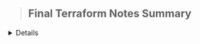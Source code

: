 > ## Final Terraform Notes Summary
<details>
<ol>
  <li>Who developed Terraform?	Hashicorp</li>
  <li>What is Terraform used for?	Infrastructure as code</li>
  <li>When defining resources in Terraform, you could say it is written in a way that is?	Declarative</li>
</ol>


Who developed Terraform?	Hashicorp
What is Terraform used for?	Infrastructure as code
When defining resources in Terraform, you could say it is written in a way that is?	Declarative
What is Terraform written in?	HashiCorp Configuration Language (HCL) or JSON
Can you compare the abilities of Terraform and Ansible?	Terraform is better for setting up infrastructure, and Ansible is better for configuring that infrastructure
What are the two inputs of Terraform?	The terraform config, and the current state
The `terraform{}` block contains what?	Terraform settings
What does the `provider{}` block do in Terraform?	Configures providers
What does a `resource{}` block do in Terraform?	Defines components of your infrastructure
What is a provider in Terraform?	It is a plugin that enables interaction with an API
What does the `terraform output` command do?	It will return the outputs you defined in `outputs.tf`
What is the file name for outputs in terraform?	outputs.tf
What is a `locals block` in Terraform?	It is used to define local variables for that module
What is an output in Terraform?	It selects fields that you want to see come back from a Terraform apply
Why is `terraform init` not sufficient to test your code?	Because it is only interested in the terrafor, provider and module blocks
If you wanted to run a bash script on your new server using terraform, how would you do it?	With the custom_data tag
"Why shouldn't you store the terraform state file in git?"	"Because other people working with Terraform wouldn't know the current state of terraform, and the file contains secrets"
"How to hide your state files so that they don't appear on disk when using Terraform?"	Have a remote state storage solution (backend)
What is Terraform state?	How Terraform tracks changes made in your cloud instances
"What is the Terraform ""backend""?"	Your remote storage state solution
What is Infrastructure as Code (IaC)?	The practice of managing and provisioning infrastructure resources using code
What are the advantages of IaC patterns? {{c1::automation}} {{c2::consistency}} {{c3::scalability}} {{c4::version control}}	
What is the purpose of version control in IaC?	It allows for tracking of infrastructure configurations over time
How does IaC improve collaboration among teams?	Teams can work together by using a shared, version-controlled codebase for infrastructure management
How does IaC provide scalability?	Through automating the provisioning and scaling of infrastructure resources
How does IaC provide consistency?	By using infrastructure configurations that are deployed in a repeatable way
What is the benefit of Terraform being multi-cloud and provider-agnostic?	Increased reliability
How does using Terraform with multiple cloud providers increase your reliability?	"If one provider goes down, all of your infrastructure isn't affected"
"How does Terraform state improve the performance of 'terraform apply'?"	"By caching the state of your infrastructure so that Terraform doesn't have to query the providers every run"
How is Terraform state beneficial from the perspective of syncing?	It enables multiple people to be able to work on one Terraform project
How does Terraform enable multiple people to work on one project?	By using remote state
"What will Terraform do to make sure two people using a remote storage solution can't run terraform apply at the same time?"	Remote locking
What flag do you need to pass to Terraform to use the state file as a cache and not query the cloud providers?	`-refresh=false`
How is Terraform state beneficial from the perspective of tracking metadata?	It allows Terraform to infer what order to delete resources in
When you want to use existing infrastructure with your Terraform config, what tool do you use?	An import resource block
What do providers supply Terraform?	The resource types and data sources that Terraform can manage
In Terraform, for a commonly used provider (like AWS), what is the source?	The Terraform Registry
Where must providers be specified to be used in Terraform?	In the required_providers block
What 3 things does a required_providers block specify? {{c1::local name}} {{c2::source}} {{c3::version}}	
What do you provide to a provider block in Terraform for unique identification when you have two or more of them?	An alias
"When using a provider that looks like the one below, how would you access it in a recourse block? provider ""aws"" { alias = ""west"" region = ""us-west-2"" }"	provider = aws.west
What is used to uniquely identity where you download a provider from?	Source addresses
What are the three building blocks of source addresses for providers? {{c1::hostname}}/{{c2::namespace}}/{{c3::type}}	
When does Terraform validate your providers?	When running `terraform init`
"How does Terraform enable developers to extend it's functionality?"	Through plugins
What will Terraform build after running `terraform init`?	A dependency version lock file for your plugins
To install a provider in Terraform, what block and resource do you need?	A `required_providers` block and a `provider` resource block
What are providers and provisioners both considered by Terraform?	Plugins
What tool do you use when you want to import in existing infrastructure under Terraform management?	`terraform import`
Importing infrastructure involves five steps: 1) {{c1::Identify the existing infrastructure you will import.}} 2) {{c2::Import infrastructure into your Terraform state file using `terraform import`}} 3) {{c3::Write Terraform configuration that matches that infrastructure.}} 4) {{c4::Review the Terraform plan to ensure the configuration matches the expected state and infrastructure.}} 5) {{c5::Apply the configuration to update your Terraform state.}}	
What command line instruction imports an AWS instance with the resource_id of i-abcd1234 into a Terraform resource with the id of aws_instance.foo?	`terraform import aws_instance.foo i-abcd1234`
What do you need to be careful of when using import in Terraform?	That you only import a resource into your configuration once
When running `terraform state` commands that modify the state, what will Terraform produce?	A backup file
What is a tainted resource in Terraform?	A resource in an incomplete or degraded state
What will happen to a tainted resource when `terraform apply` is run?	Terraform will rebuild it
What does the `terraform state list` command do?	It will display the resources addresses for all resources in your state
What command in Terraform would you run to list all resources in your state?	`terraform state list`
What does the `terraform state show <resource_address>` command do?	It will show detailed information about one resource
What command in Terraform would you run to show detailed information about one resource?	terraform state show <resource_address>
What does the `terraform refresh` command do?	It will update the state data to match the real-world condition of the managed resources
What command in Terraform would you run to update the state data to match the real-world condition of the managed resources?	`terraform refresh`
What does the `terraform state mv` command do?	It can be used to move resources from one state file to another, or to rename resources
What command in Terraform would you run to rename a resource?	`terraform state mv`
What command in Terraform would you run to move a resource from one state file to another?	`terraform state mv`
What does the `terraform state rm` command do?	It will stop Terraform from managing a resource *without* deleting the real-world resource
What command in Terraform would you run to stop managing a resource without deleting it?	`terraform state rm`
What does the `terraform state pull` command do?	It will manually download and override your local copy of state from a remote state location
What command in Terraform would you run to manually download and override your local copy of state from a remote state location?	`terraform state pull`
What does the `terraform state push` command do?	Manually upload a local state file to a remote state
What does the `terraform apply -replace=<resource_address>` command do?	It will rebuild that resource
What command in Terraform would you run to replace/re-establish a resource? Without running `terraform taint`	`terraform apply -replace=<resource_address>`
What does the `terraform taint <resource_address>` command do?	"Marks a resource as tainted so that it's replaced next `terraform apply`"
What command in Terraform would you run to trigger a resource to be rebuilt on the next `terraform apply`?	`terraform taint <resource_address>`
What does the `terraform untaint <resource_address>` command do?	Un-taints a resource so that it will not be replaced on the next `terraform apply`
What command in Terraform would you run to un-taint a resource?	`terraform untaint <resource_address>`
What environment variable do you set to change the verbosity of the logs in Terraform?	`TF_LOG`
To persist Terraform logs, what environment variable do you set?	`TF_LOG_PATH`
Where are debugging logs used in Terraform outputted to?	`stderr`
What do all `module` blocks require in Terraform?	A source argument
What can a source argument for a module be in Terraform?	A URL, local path or a registry source address
When importing a module from the Terraform public registry, what do you use as the source?	A registry source address `<NAMESPACE>/<NAME>/<PROVIDER>`
What are modules in Terraform?	They are containers for multiple resources that enable reusability
When adding, removing or modifying modules in Terraform, what do you need to run?	`terraform init`
When installing a Terraform module from a module registry, what should you pass in?	A version argument
How do you access outputs from a Terraform module?	`module.<module_name>.<output_name>`
When defining a module, what do you need to use to define what inputs can be passed into the module?	Variables
When passing variables into the child modules, the calling module passes the variables in how?	Arguments in the module block
When working in a team, where does Terraform recommend executing your plans?	In a continuous integration environment
How do you initialize a working directory containing Terraform configuration files?	`terraform init`
What will `terraform init` configure?	Backend state configurations, modules and plugins
What will Terraform build after running `terraform init`?	A dependency version lock file for your plugins
How do you validate that your Terraform configuration files are syntactically valid and internally consistent?	`terraform validate`
What command do you use in Terraform to create an execution plan for the changes you are making in your infrastructure?	`terraform plan`
If you want to output a plan file to disk to use later in Terraform, what do you run?	`terraform plan -out=<plan_file>`
How do you read a Terraform plan on disk in a human-readable format?	`terraform show <plan_file>`
How do you produce and execute the actions you have configured in your Terraform?	`terraform apply`
How do you execute the actions in a Terraform plan that is on disk?	`terraform apply <plan_file>`
How do you destroy all Terraform resources?	`terraform destroy`
How do you format your Terraform configuration files?	`terraform fmt`
When does Terraform validate your providers?	When running `terraform init`
What does `terraform apply` do in Terraform?	Executes a plan to modify Terraform resources
What do backends in Terraform store?	State files
What is a state file used for in Terraform?	To keep a track of resources that Terraform manages
What are the three places that Terraform can use for backends?	Local, Terraform cloud and a remote backend (cloud)
What block is used to store state remotely in Terraform?	The `backend` block
Where does the `backend` block go in Terraform?	Within the `terraform` block
What is the limitation with arguments to the `backend` block in Terraform?	It cannot refer to named values (like variables, locals or data sources)
"Whenever a Terraform configuration's backend changes, what must you do?"	Run `terraform init`
Where is state stored by default in Terraform?	Locally
Why are local state files not optimal in Terraform?	You cannot collaborate effectively and secrets are in plain text
When passing in arguments for your backend configuration for Terraform to place into the `backend` block, what is your configuration considered to be?	A partial configuration
What is a partial configuration in Terraform?	When you leave sensitive configuration arguments for you `backend` block empty and pass them in through some other means
How can you pass in arguments to a partial configuration in Terraform?	Using a file, cli arguments, or interactively
What method does Terraform use to enable collaboration with remote state (if two people `apply` at the same time)?	State locking
What is resource drift in Terraform?	When your resources within your cloud provider have been modified through a method other than Terraform
If you suspect that you have resource drift in your Terraform, what should you run?	`terraform plan -refresh-only`
If you suspect that you have resource drift in your Terraform, what should you run?	`terraform plan -refresh-only`
After running `terraform plan -refresh-only` and seeing that there have been changes in your resources, what do you need to do?	Update your configuration to match the changes
When accessing a variable in Terraform, what is the prefix?	`var.`
The Terraform root module variables are set using the {{c1::CLI}}, {{c2::environment variables}}, {{c3::variable files}} or in a {{c4::Terraform Cloud workspace}}	
How would you automatically load in variables from a file in Terraform?	Name the file `terraform.tfvars` or `terraform.tfvars.json`, or files ending in `.auto.tfvars` or `.auto.tfvars.json`
When defining variables in a `.tfvar` file, what is the difference with definitions?	"You don't need to include the `variable` block surrounding the variable"
How do you access attributes of a `resource` block in Terraform?	`<RESOURCE TYPE>.<NAME>.<ATTRIBUTE>`
What would you use to retrieve read-only data from your cloud provider in Terraform?	A `data` block
What is the difference between a `resource` and `data` block in Terraform?	A data block is read-only data, a resource block modifies infrastructure
How do you access data from a `data` block in Terraform?	`data.<TYPE>.<NAME>.<ATTRIBUTE>`
What does Terraform use to generate plans, refresh state and apply changes under the hood?	A dependency graph
What traversal will Terraform use to walk its graph?	A parallel depth-first search
How do you define a list/tuple in Terraform?	"[""a"", ""b"", ""c""]"
How do you define a map/object in Terraform?	"{ name = ""John"", age = 52 }"
What is the type constraint on a structural type in Terraform?	It will allow all types
What is the type constraint on a collection type in Terraform?	It will only allow one type
What is the general pattern for calling functions in Terraform?	A function name followed by comma-separated arguments in parentheses `max(5,12,9)`
How do you mark a variable as sensitive in Terraform?	You surround it with the sensitive function `sensitive(data)`
What can you use to test your Terraform functions?	The `terraform console`
How do you use an environment variable to set a variable value in Terraform?	`TF_VAR_<variable_name>`
What block do you use to download secrets (whether a file or from a vault) to populate your Terraform config with?	A `data` block
How to get additional information for a command line tool in Terraform?	Append `-help`
What Hashicorp solution can you use with Terraform to streamline your experience with Terraform?	Terraform Cloud
When more than one person is working on a Terraform project, you need at minimum to have a {{c1::remote state solution}}, and ideally also a {{c2::CI environment}}	
Terraform Cloud offers what to run Terraform actions on your own private servers?	Terraform Cloud Agents
Terraform Cloud manages infrastructure collections with {{c1::workspaces}} instead of directories	
What would you use to create and share private modules for your corporation in Terraform?	The private registry
"What is the name of Terraform's policy enforcer?"	Sentinel
After you define policies in Sentinel in Terraform, where do you need to add them?	To policy sets on workspaces
How do you use a variable in a string in Terraform?	"`""${var.name}-rest-of-string""`"
What is a implicit dependency in Terraform?	"When two resources rely on each other, but you haven't specified depends on"
To switch workspaces in Terraform, what do you run?	`terraform workspace select <workspace_name>`
Will Terraform create a new workspace when you run `terraform workspace select <workspane_name>?	No
Do workspaces provide similar functionality in the open-source and Terraform Cloud versions of Terraform?	No
What Terraform command can be used to remove the lock on the state for the current configuration?	`terraform force-unlock <lock_id>`
How do you create a new workspace in Terraform?	`terraform workspace new <workspace_name>`
The Terraform get command is used for what?	To download and update modules
What Terraform version would a new workspace be configured to use after migrating the state to the Terraform Cloud?	The version used to perform the migration
After executing a `terraform plan`, you notice that a resource has a tilde (~) next to it. What does this mean?	The resource will be updated in place
What function does the terraform init -upgrade command perform?	Updates all the plugins that comply with the version contraints
True or False? A main.tf file is always required when using Terraform?	False
Ralphie has executed a terraform apply using a complex Terraform configuration file. However, a few resources failed to deploy due to incorrect variables. After the error is discovered, what happens to the resources that were successfully provisioned?	The resources that were provisioned will remain deployed
"In Terraform, if there is no `provider` argument provided to a resource, what will be used if there's multiple providers in the configuration?"	The default provider (the one with no alias)
True or False? Before a Terraform validate can be run, the directory must be initialized	True
What command do you use after you have set up a new backend solution in Terraform to move the file?	`terraform init -migrate-state`
What should you be using instead of `terraform refresh`?	`terraform plan -refresh-only` or `terraform apply -refresh-only`
What does a `dynamic block` do in Terraform?	It iterates over a value and generates a nested block for each element of that value
What does a `dynamic block` act like in Terraform?	A `for` expression
You are working on updating your infrastructure managed by Terraform. Someone makes a manual change (outside the Terraform workflow) to a `tag` ID to one of your resources. What will happen when you run a terraform apply?	It will overwrite the resource and delete the manual changes
When using Sentinel policies to define and enforce policies in Terraform, when does it run?	After a terraform plan, but before a terraform apply
To specify the version of Terraform provider that is required, what block do you use?	`required_providers`
How do you update providers in Terraform?	`terraform init -upgrade`
In order to use the terraform console command, the CLI must be able to do what?	Lock the state file
What is an explicit dependency in Terraform?	When you specify the `[depend_on]` argument to a resource
</details>
